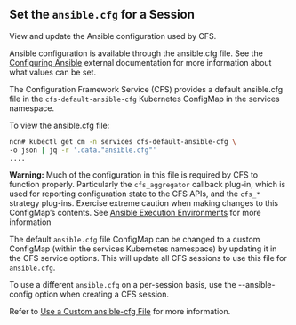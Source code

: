 ## Set the `ansible.cfg` for a Session

View and update the Ansible configuration used by CFS.

Ansible configuration is available through the ansible.cfg file. See the [Configuring Ansible](https://docs.ansible.com/ansible/latest/installation_guide/intro_configuration.html) external documentation for more information about what values can be set.

The Configuration Framework Service \(CFS\) provides a default ansible.cfg file in the `cfs-default-ansible-cfg` Kubernetes ConfigMap in the services namespace.

To view the ansible.cfg file:

```bash
ncn# kubectl get cm -n services cfs-default-ansible-cfg \
-o json | jq -r '.data."ansible.cfg"'
....
```

**Warning:** Much of the configuration in this file is required by CFS to function properly. Particularly the `cfs_aggregator` callback plug-in, which is used for reporting configuration state to the CFS APIs, and the `cfs_*` strategy plug-ins. Exercise extreme caution when making changes to this ConfigMap’s contents. See [Ansible Execution Environments](Ansible_Execution_Environments.md) for more information

The default `ansible.cfg` file ConfigMap can be changed to a custom ConfigMap \(within the services Kubernetes namespace\) by updating it in the CFS service options. This will update all CFS sessions to use this file for `ansible.cfg`.

To use a different `ansible.cfg` on a per-session basis, use the --ansible-config option when creating a CFS session.

Refer to [Use a Custom ansible-cfg File](/portal/developer-portal/operations/Use_a_Custom_ansible-cfg_File.md) for more information.


